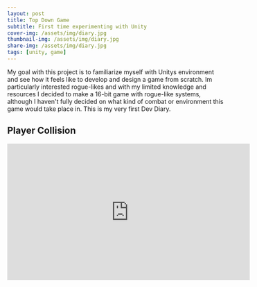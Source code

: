 ```yaml
---
layout: post
title: Top Down Game
subtitle: First time experimenting with Unity
cover-img: /assets/img/diary.jpg
thumbnail-img: /assets/img/diary.jpg
share-img: /assets/img/diary.jpg
tags: [unity, game]
---
```


My goal with this project is to familiarize myself with Unitys environment and see how it feels like to develop and design a game from scratch. Im particularly interested rogue-likes and with my limited knowledge and resources I decided to make a 16-bit game with rogue-like systems, although I haven't fully decided on what kind of combat or environment this game would take place in. This is my very first Dev Diary.

## Player Collision

<iframe width="560" height="315" src="https://www.youtube.com/embed/y_CZnSn5qOY" title="YouTube video player" frameborder="0" allow="accelerometer; autoplay; clipboard-write; encrypted-media; gyroscope; picture-in-picture" allowfullscreen></iframe>
